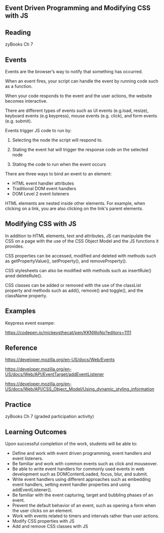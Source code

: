 ## Event Driven Programming and Modifying CSS with JS
## Reading

zyBooks Ch 7

## Events

Events are the browser’s way to notify  that something has occurred. 

When an event fires, your script can handle the event by running code such as a function.

When your code responds to the event and the user actions, the website becomes interactive.

There are different types of events such as UI events (e.g.load, resize), keyboard events (e.g keypress), mouse events (e.g. click), and form events (e.g. submit).

Events trigger JS code to run by: 

1.  Selecting the node the script will respond to.

2. Stating the event hat will trigger the response code on the selected node

3. Stating the code to run when the event occurs

There are three ways to bind an event to an element:

* HTML event handler attributes 
* Traditional DOM event handlers
* DOM Level 2 event listeners

HTML elements are nested inside other elements. For example, when clicking on a link, you are also clicking on the link's parent elements.

## Modifying CSS with JS

In addition to HTML elements, text and attributes, JS can manipulate the CSS on a page with the use of the CSS Object Model and the JS functions it provides.

CSS properties can be accessed, modified and deleted  with methods such as getPropertyValue(), setProperty(), and removeProperty().

CSS stylesheets can also be modified with methods such as insertRule() aned deleteRule().

CSS classes can be added or removed with the use of the classList property and methods such as add(), remove() and toggle(), and the className property.

## Examples

Keypress event exampe:

https://codepen.io/mickeysthecat/pen/KKNWoNo?editors=1111


## Reference

https://developer.mozilla.org/en-US/docs/Web/Events

https://developer.mozilla.org/en-US/docs/Web/API/EventTarget/addEventListener

https://developer.mozilla.org/en-US/docs/Web/API/CSS_Object_Model/Using_dynamic_styling_information


## Practice
 
zyBooks Ch 7 (graded participation activity)

## Learning Outcomes
Upon successful completion of the work, students will be able to: 

* Define and work with event driven programming, event handlers and event listeners.
* Be familiar and work with common events such as click and mouseover.
* Be able to write event handlers for commonly used events in web development such as DOMContentLoaded, focus, blur, and submit.
* Write event handlers using different approaches such as embedding event handlers, setting event handler properties and using addEventListener().
* Be familiar with the event capturing, target and bubbling phases of an event.
* Prevent the default behavior of an event, such as opening a form when the user clicks on an element.
* Work with events related to timers and intervals rather than user actions.
* Modify CSS properties with JS
* Add and remove CSS classes with JS

